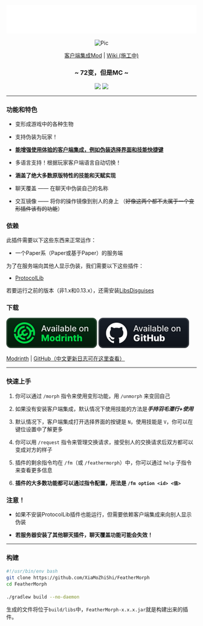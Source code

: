 ![cover](./assets/cover.png)

<div align="center">

![Pic](https://cdn.modrinth.com/data/ydNDeiDX/images/9e71cabf14eb3c0ccaef48d7b81410d79dc04261.png)

[客户端集成Mod](https://modrinth.com/mod/feathermorphclient) | [Wiki (施工中)](https://github.com/XiaMoZhiShi/FeatherMorph/wiki)

<h3> ~ 72变，但是MC ~ </h3>

<p align="center">
  <img src="https://github.com/XiaMoZhiShi/MorphPlugin/actions/workflows/build.yml/badge.svg">
  <img src="https://img.shields.io/github/release/XiaMoZhiShi/MorphPlugin.svg">
</p>

</div>

---

### 功能和特色

- 变形成游戏中的各种生物

- 支持伪装为玩家！

- [**能增强使用体验的客户端集成，例如伪装选择界面和技能快捷键**](https://modrinth.com/mod/feathermorphclient)

- 多语言支持！根据玩家客户端语言自动切换！

- **涵盖了绝大多数原版特性的技能和天赋实现**

- 聊天覆盖 —— 在聊天中伪装自己的名称

- 交互镜像 —— 将你的操作镜像到别人的身上 （~~好像这两个都不太属于一个变形插件该有的功能~~）

### 依赖

此插件需要以下这些东西来正常运作：

- 一个Paper系（Paper或基于Paper）的服务端

为了在服务端向其他人显示伪装，我们需要以下这些插件：

- [ProtocolLib](https://ci.dmulloy2.net/job/ProtocolLib)

若要运行之前的版本（非1.x和0.13.x），还需安装[LibsDisguises](https://www.spigotmc.org/resources/libs-disguises-free.81/)

### 下载

[![Available on Modrinth](https://raw.githubusercontent.com/intergrav/devins-badges/v3/assets/cozy/available/modrinth_vector.svg)](https://modrinth.com/plugin/feathermorph/changelog) [![Available on GitHub](https://raw.githubusercontent.com/intergrav/devins-badges/v3/assets/cozy/available/github_vector.svg)](https://github.com/XiaMoZhiShi/FeatherMorph/releases)

[Modrinth](https://modrinth.com/plugin/feathermorph/changelog) | [GitHub（中文更新日志可在这里查看）](https://github.com/XiaMoZhiShi/FeatherMorph/releases)

---

### 快速上手

1. 你可以通过 `/morph` 指令来使用变形功能，用 `/unmorph` 来变回自己

2. 如果没有安装客户端集成，默认情况下使用技能的方法是***手持羽毛潜行+使用***

3. 默认情况下，客户端集成打开选择界面的按键是 `N`，使用技能是 `V`，你可以在键位设置中了解更多

4. 你可以用 `/request` 指令来管理交换请求，接受别人的交换请求后双方都可以变成对方的样子

5. 插件的剩余指令均在 `/fm`（或 `/feathermorph`）中，你可以通过 `help` 子指令来查看更多信息

6. **插件的大多数功能都可以通过指令配置，用法是 `/fm option <id> <值>`**

### 注意！
- 如果不安装ProtocolLib插件也能运行，但需要依赖客户端集成来向别人显示伪装

- **若服务器安装了其他聊天插件，聊天覆盖功能可能会失效！**

---
### 构建
```bash
#!/usr/bin/env bash
git clone https://github.com/XiaMoZhiShi/FeatherMorph
cd FeatherMorph

./gradlew build --no-daemon
```

生成的文件将位于`build/libs`中，`FeatherMorph-x.x.x.jar`就是构建出来的插件。
